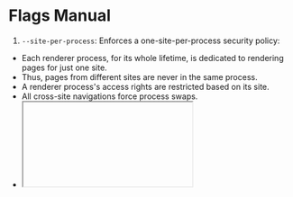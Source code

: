 # Flags Manual

1. `--site-per-process`: Enforces a one-site-per-process security policy: 
  * Each renderer process, for its whole lifetime, is dedicated to rendering pages for just one site. 
  * Thus, pages from different sites are never in the same process. 
  * A renderer process's access rights are restricted based on its site. 
  * All cross-site navigations force process swaps. 
  * <iframe>s are rendered out-of-process whenever the src= is cross-site. More details here: -   https://www.chromium.org/developers/design-documents/site-isolation - https://www.chromium.org/developers/design-documents/process-models - The class comment in site_instance.h, listing the supported process models. IMPORTANT: this isn't to be confused with --process-per-site (which is about process consolidation, not isolation). 

